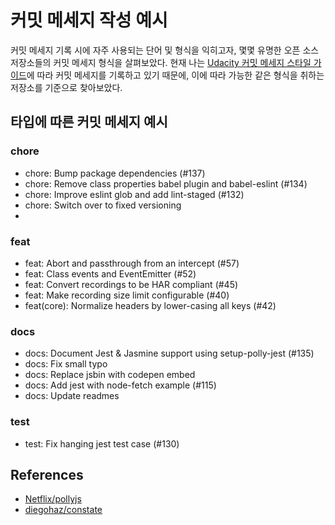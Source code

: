 # 커밋 메세지 작성 예시

커밋 메세지 기록 시에 자주 사용되는 단어 및 형식을 익히고자, 몇몇 유명한 오픈 소스 저장소들의 커밋 메세지 형식을 살펴보았다. 현재 나는 [Udacity 커밋 메세지 스타일 가이드](https://udacity.github.io/git-styleguide/)에 따라 커밋 메세지를 기록하고 있기 때문에, 이에 따라 가능한 같은 형식을 취하는 저장소를 기준으로 찾아보았다. 

## 타입에 따른 커밋 메세지 예시

### chore

* chore: Bump package dependencies (#137)
* chore: Remove class properties babel plugin and babel-eslint (#134)
* chore: Improve eslint glob and add lint-staged (#132)
* chore: Switch over to fixed versioning
* 

### feat

* feat: Abort and passthrough from an intercept (#57)
* feat: Class events and EventEmitter (#52)
* feat: Convert recordings to be HAR compliant (#45)
* feat: Make recording size limit configurable (#40)
* feat(core): Normalize headers by lower-casing all keys (#42) 

### docs

* docs: Document Jest & Jasmine support using setup-polly-jest (#135)
* docs: Fix small typo
* docs: Replace jsbin with codepen embed
* docs: Add jest with node-fetch example (#115)
* docs: Update readmes

### test

* test: Fix hanging jest test case (#130)

## References

* [Netflix/pollyjs](https://github.com/Netflix/pollyjs)
* [diegohaz/constate](https://github.com/diegohaz/constate)
